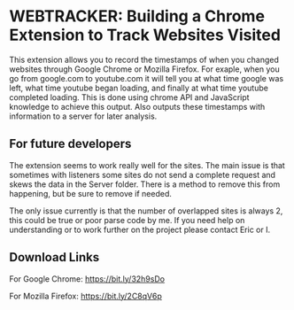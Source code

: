 # WEBTRACKER: Building a Chrome Extension to Track Websites Visited
This extension allows you to record the timestamps of when you changed websites through Google Chrome or Mozilla Firefox. 
For exaple, when you go from google.com to youtube.com it will tell you at what time google was left, what time youtube began loading, and finally at what time youtube completed loading.
This is done using chrome API and JavaScript knowledge to achieve this output.
Also outputs these timestamps with information to a server for later analysis.


## For future developers
The extension seems to work really well for the sites. 
The main issue is that sometimes with listeners some sites do not send a complete request and skews the data in the Server folder. 
There is a method to remove this from happening, but be sure to remove if needed. 

The only issue currently is that the number of overlapped sites is always 2, this could be true or poor parse code by me.
If you need help on understanding or to work further on the project please contact Eric or I.


## Download Links
For Google Chrome: https://bit.ly/32h9sDo

For Mozilla Firefox: https://bit.ly/2C8qV6p
